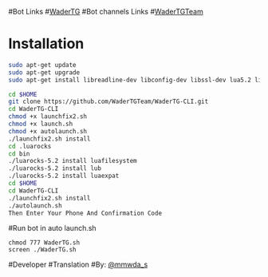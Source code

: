#Bot Links
#[WaderTG](https://telegram.me/WaderTG)
#Bot channels Links
#[WaderTGTeam](https://telegram.me/WaderTGTeam) 
# Installation
```sh
sudo apt-get update
sudo apt-get upgrade
sudo apt-get install libreadline-dev libconfig-dev libssl-dev lua5.2 liblua5.2-dev lua-socket lua-sec lua-expat libevent-dev make unzip git redis-server autoconf g++ libjansson-dev libpython-dev expat libexpat1-dev

cd $HOME
git clone https://github.com/WaderTGTeam/WaderTG-CLI.git
cd WaderTG-CLI
chmod +x launchfix2.sh
chmod +x launch.sh
chmod +x autolaunch.sh
./launchfix2.sh install
cd .luarocks
cd bin
./luarocks-5.2 install luafilesystem
./luarocks-5.2 install lub
./luarocks-5.2 install luaexpat
cd $HOME
cd WaderTG-CLI
./launchfix2.sh install
./autolaunch.sh
Then Enter Your Phone And Confirmation Code
```
#Run bot in auto launch.sh
```
chmod 777 WaderTG.sh
screen ./WaderTG.sh
```
#Developer #Translation
#By: [@mmwda_s](https://telegram.me/mmwda_s)
